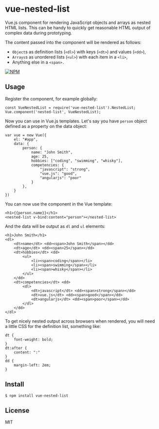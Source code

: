 # vue-nested-list
Vue.js component for rendering JavaScript objects and arrays as nested HTML lists. This can be handy to quickly get reasonable HTML output of complex data during prototyping.

The content passed into the component will be rendered as follows:

- `Object`s as definition lists (`<dl>`) with keys (`<dt>`) and values (`<dd>`),
- `Arrays`s as unordered lists (`<ul>`) with each item in a `<li>`,
- Anything else in a `<span>.`

[![NPM](https://nodei.co/npm/vue-nested-list.png?downloads=true&downloadRank=true&stars=true)](https://nodei.co/npm/vue-nested-list/)

## Usage
Register the component, for example globally:

```
const VueNestedList = require('vue-nested-list').NestedList;
Vue.component('nested-list', VueNestedList);
```

Now you can use in Vue.js templates. Let's say you have `person` object defined as a property on the data object:
```
var vue = new Vue({
	el: "#app",
	data: {
		person: {
			name: "John Smith",
			age: 25,
			hobbies: ["coding", "swimming", "whisky"],
			competencies: {
				"javascript": "strong",
				"vue.js": "good",
				"angularjs": "poor"
			}
		},
	}
})
```

You can now use the component in the Vue template:

```
<h1>{{person.name}}</h1>
<nested-list v-bind:content="person"></nested-list>
```

And the data will be output as `dl` and `ul` elements:

```
<h1>John Smith</h1>
<dl>
	<dt>name</dt> <dd><span>John Smith</span></dd>
	<dt>age</dt> <dd><span>25</span></dd>
	<dt>hobbies</dt> <dd>
		<ul>
			<li><span>coding</span></li>
			<li><span>swimming</span></li>
			<li><span>whisky</span></li>
		</ul>
	</dd>
	<dt>competencies</dt> <dd>
		<dl>
			<dt>javascript</dt> <dd><span>strong</span></dd>
			<dt>vue.js</dt> <dd><span>good</span></dd>
			<dt>angularjs</dt> <dd><span>poor</span></dd>
		</dl>
	</dd>
</dl>
```

To get nicely nested output across browsers when rendered, you will need a little CSS for the definition list, something like:

```
dt {
	font-weight: bold;
}
dt:after {
	content: ":"
}
dd {
	margin-left: 2em;
}
```

## Install

```
$ npm install vue-nested-list
```

## License

MIT
